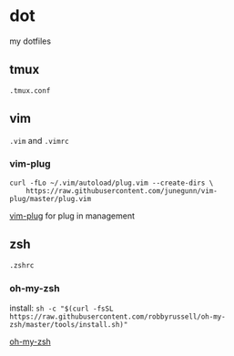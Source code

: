 # dot
my dotfiles

## tmux
`.tmux.conf`

## vim
`.vim` and `.vimrc`

### vim-plug

```
curl -fLo ~/.vim/autoload/plug.vim --create-dirs \
    https://raw.githubusercontent.com/junegunn/vim-plug/master/plug.vim
```

[vim-plug](https://github.com/junegunn/vim-plug) for plug in management

## zsh
`.zshrc`

### oh-my-zsh
install:
`sh -c "$(curl -fsSL https://raw.githubusercontent.com/robbyrussell/oh-my-zsh/master/tools/install.sh)"`

[oh-my-zsh](https://github.com/robbyrussell/oh-my-zsh)
